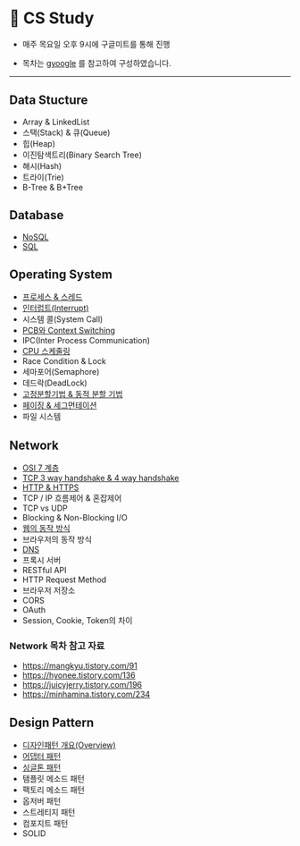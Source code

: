 # 📖 CS Study



* 매주 목요일 오후 9시에 구글미트를 통해 진행

* 목차는  [gyoogle](https://github.com/gyoogle/tech-interview-for-developer) 를 참고하여 구성하였습니다.

  

---



## Data Stucture 

* Array & LinkedList
* 스택(Stack) & 큐(Queue)
* 힙(Heap)
* 이진탐색트리(Binary Search Tree)
* 해시(Hash)
* 트라이(Trie)
* B-Tree & B+Tree



## Database

* [NoSQL](https://github.com/hk-bae/CS-Study/blob/main/Database/NoSQL.md)
* [SQL](https://github.com/hk-bae/CS-Study/blob/main/Database/SQL.md)


## Operating System

* [프로세스 & 스레드](https://github.com/hk-bae/CS-Study/blob/main/OS/Process-and-Thread.md)
* [인터럽트(Interrupt)](https://github.com/hk-bae/CS-Study/blob/main/OS/Interrupt.md)
* 시스템 콜(System Call)
* [PCB와 Context Switching](https://github.com/hk-bae/CS-Study/blob/main/OS/PCB-and-Context-Swithcing.md)
* IPC(Inter Process Communication)
* [CPU 스케줄링](https://github.com/hk-bae/CS-Study/blob/main/OS/CPU-Scheduling.md)
* Race Condition & Lock
* 세마포어(Semaphore)
* 데드락(DeadLock)
* [고정분할기법 & 동적 분할 기법](OS/Fixed-Variable-Partitioning.md)
* [페이징 & 세그먼테이션](OS/Segmentation-Paging.md)
* 파일 시스템



## Network

* [OSI 7 계층](https://github.com/hk-bae/CS-Study/blob/main/Network/network-osi-7-layers.md)
* [TCP 3 way handshake & 4 way handshake](https://github.com/hk-bae/CS-Study/blob/main/Network/TCP-3-way%20handshake-4-way-handshake.md)
* [HTTP & HTTPS](https://github.com/hk-bae/CS-Study/blob/main/Network/http-and-https.md)
* TCP / IP 흐름제어 & 혼잡제어
* TCP vs UDP 
* Blocking & Non-Blocking I/O
* [웹의 동작 방식](https://github.com/hk-bae/CS-Study/blob/main/Network/how-web-works.md)
* 브라우저의 동작 방식
* [DNS](https://github.com/hk-bae/CS-Study/blob/main/Network/dns.md)
* 프록시 서버
* RESTful API
* HTTP Request Method
* 브라우저 저장소
* CORS
* OAuth
* Session, Cookie, Token의 차이

### Network 목차 참고 자료
- https://mangkyu.tistory.com/91
- https://hyonee.tistory.com/136  
- https://juicyjerry.tistory.com/196
- https://minhamina.tistory.com/234

## Design Pattern

* [디자인패턴 개요(Overview)](https://github.com/hk-bae/CS-Study/blob/main/DesignPattern/Summary-of-DesignPattern.md)
* [어댑터 패턴](https://github.com/hk-bae/CS-Study/blob/main/DesignPattern/AdapterPattern.md)
* [싱글톤 패턴](https://github.com/hk-bae/CS-Study/blob/main/DesignPattern/SingletonPattern.md)
* 탬플릿 메소드 패턴
* 팩토리 메소드 패턴
* 옵저버 패턴
* 스트레티지 패턴
* 컴포지트 패턴
* SOLID
